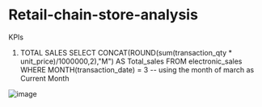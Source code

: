 # Retail-chain-store-analysis
KPIs
1. TOTAL SALES 
SELECT CONCAT(ROUND(sum(transaction_qty * unit_price)/1000000,2),"M") AS Total_sales 
FROM electronic_sales
WHERE  MONTH(transaction_date) = 3 -- using the month of march as Current Month


![image](https://github.com/user-attachments/assets/ee1a4748-258c-44ee-8ff7-f877601c524b)
